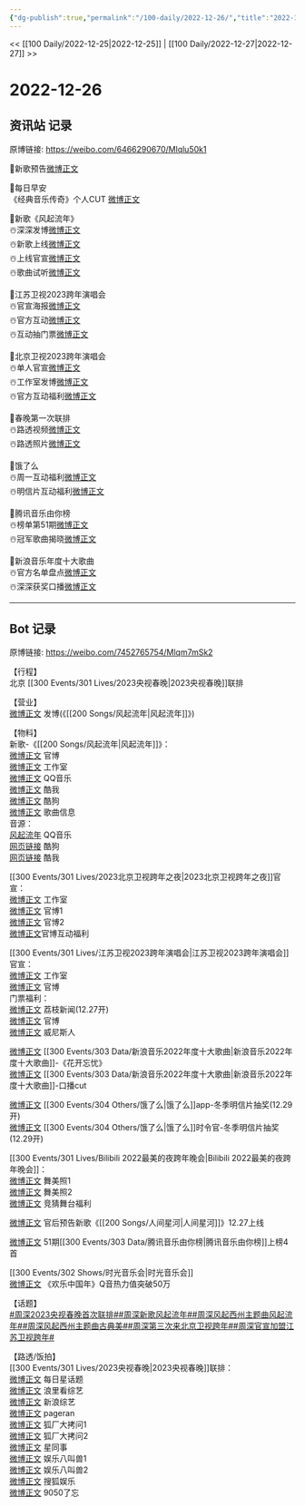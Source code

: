 ```yaml
---
{"dg-publish":true,"permalink":"/100-daily/2022-12-26/","title":"2022-12-26"}
---
```



<< [[100 Daily/2022-12-25\|2022-12-25]] | [[100 Daily/2022-12-27\|2022-12-27]] >>

# 2022-12-26

## 资讯站 记录

原博链接: https://weibo.com/6466290670/Mlqlu50k1

🌟新歌预告[微博正文](https://m.weibo.cn/6466290670/4850969681331094)

🌟每日早安  
《经典音乐传奇》个人CUT [微博正文](https://m.weibo.cn/6466290670/4850839318172818)

🌟新歌《风起流年》  
☃️深深发博[微博正文](https://m.weibo.cn/6466290670/4850869731067494)  
☃️新歌上线[微博正文](https://m.weibo.cn/6466290670/4850869784806037)  
☃️上线官宣[微博正文](https://m.weibo.cn/6466290670/4850874171529586)  
☃️歌曲试听[微博正文](https://m.weibo.cn/6466290670/4850888529947628)

🌟江苏卫视2023跨年演唱会  
☃️官宣海报[微博正文](https://m.weibo.cn/6466290670/4850853045605981)  
☃️官方互动[微博正文](https://m.weibo.cn/6466290670/4850874470633681)  
☃️互动抽门票[微博正文](https://m.weibo.cn/6466290670/4850874738024374)

🌟北京卫视2023跨年演唱会  
☃️单人官宣[微博正文](https://m.weibo.cn/6466290670/4850904044143683)  
☃️工作室发博[微博正文](https://m.weibo.cn/6466290670/4850903570716657)  
☃️官方互动福利[微博正文](https://m.weibo.cn/6466290670/4850907232087027)

🌟春晚第一次联排  
☃️路透视频[微博正文](https://m.weibo.cn/6466290670/4850994422489564)  
☃️路透照片[微博正文](https://m.weibo.cn/6466290670/4850994788173358)

🌟饿了么  
☃️周一互动福利[微博正文](https://m.weibo.cn/6466290670/4850889141262884)  
☃️明信片互动福利[微博正文](https://m.weibo.cn/6466290670/4850969962357745)

🌟腾讯音乐由你榜  
☃️榜单第51期[微博正文](https://m.weibo.cn/6466290670/4850909500145753)  
☃️冠军歌曲揭晓[微博正文](https://m.weibo.cn/6466290670/4850996956111172)

🌟新浪音乐年度十大歌曲  
☃️官方名单盘点[微博正文](https://m.weibo.cn/6466290670/4850904601464744)  
☃️深深获奖口播[微博正文](https://m.weibo.cn/6466290670/4850931618024213)

---
## Bot 记录

原博链接: https://weibo.com/7452765754/Mlqm7mSk2

【行程】  
北京 [[300 Events/301 Lives/2023央视春晚\|2023央视春晚]]联排

【营业】  
[微博正文](https://m.weibo.cn/1736988591/4850867809554582) 发博(《[[200 Songs/风起流年\|风起流年]]》)

【物料】  
新歌-《[[200 Songs/风起流年\|风起流年]]》：  
[微博正文](https://m.weibo.cn/7310781135/4850868341442684) 官博  
[微博正文](https://m.weibo.cn/7478855230/4850874164447659) 工作室  
[微博正文](https://m.weibo.cn/2169129705/4850865842957350) QQ音乐  
[微博正文](https://m.weibo.cn/1738434147/4850865841635915) 酷我  
[微博正文](https://m.weibo.cn/1665103091/4850866195013095) 酷狗  
[微博正文](https://m.weibo.cn/6466290670/4850869784806037) 歌曲信息  
音源：  
[风起流年](https://weibo.cn/sinaurl?u=https%3A%2F%2Fi.y.qq.com%2Fv8%2Fplaysong.html%3Fsongid%3D389426904%26source%3Dyqq%26ADTAG%3Dhz_wb_sf%26channelId%3D10081987) QQ音乐  
[网页链接](https://weibo.cn/sinaurl?u=https%3A%2F%2Ft1.kugou.com%2Fsong.html%3Fid%3D8rIsn0azGV3) 酷狗  
[网页链接](https://weibo.cn/sinaurl?u=http%3A%2F%2Fm.kuwo.cn%2Fnewh5app%2Fplay_detail%2F256100389) 酷我

[[300 Events/301 Lives/2023北京卫视跨年之夜\|2023北京卫视跨年之夜]]官宣：  
[微博正文](https://m.weibo.cn/7478855230/4850896871892220) 工作室  
[微博正文](https://m.weibo.cn/7727022228/4850895227461394) 官博1  
[微博正文](https://m.weibo.cn/7727022228/4850905528668382) 官博2  
[微博正文](https://m.weibo.cn/7727022228/4850878467016881)官博互动福利

[[300 Events/301 Lives/江苏卫视2023跨年演唱会\|江苏卫视2023跨年演唱会]]官宣：  
[微博正文](https://m.weibo.cn/7478855230/4850911543564924) 工作室  
[微博正文](https://m.weibo.cn/1818087960/4850850734026229) 官博  
门票福利：  
[微博正文](https://m.weibo.cn/1796087453/4850576670332287) 荔枝新闻(12.27开)  
[微博正文](https://m.weibo.cn/1818087960/4850533351298405) 官博  
[微博正文](https://m.weibo.cn/1771716780/4850966064794711) 威尼斯人

[微博正文](https://m.weibo.cn/1878335471/4850898646075501) [[300 Events/303 Data/新浪音乐2022年度十大歌曲\|新浪音乐2022年度十大歌曲]]-《花开忘忧》  
[微博正文](https://m.weibo.cn/6466290670/4850931618024213) [[300 Events/303 Data/新浪音乐2022年度十大歌曲\|新浪音乐2022年度十大歌曲]]-口播cut

[微博正文](https://m.weibo.cn/5117812753/4850881735170126) [[300 Events/304 Others/饿了么\|饿了么]]app-冬季明信片抽奖(12.29开)  
[微博正文](https://m.weibo.cn/7756461320/4850962923785302) [[300 Events/304 Others/饿了么\|饿了么]]时令官-冬季明信片抽奖(12.29开)

[[300 Events/301 Lives/Bilibili 2022最美的夜跨年晚会\|Bilibili 2022最美的夜跨年晚会]]：  
[微博正文](https://m.weibo.cn/7524193441/4850880924888622) 舞美照1  
[微博正文](https://m.weibo.cn/7524193441/4850911131996626) 舞美照2  
[微博正文](https://m.weibo.cn/7524193441/4850873374872273) 竞猜舞台福利

[微博正文](https://m.weibo.cn/5248300719/4850966207140215) 官后预告新歌《[[200 Songs/人间星河\|人间星河]]》12.27上线

[微博正文](https://m.weibo.cn/6733257358/4850903813986749) 51期[[300 Events/303 Data/腾讯音乐由你榜\|腾讯音乐由你榜]]上榜4首

[[300 Events/302 Shows/时光音乐会\|时光音乐会]]  
[微博正文](https://m.weibo.cn/2169129705/4850889914061802) 《欢乐中国年》Q音热力值突破50万

【话题】  
[#周深2023央视春晚首次联排#](https://s.weibo.com/weibo?q=%23%E5%91%A8%E6%B7%B12023%E5%A4%AE%E8%A7%86%E6%98%A5%E6%99%9A%E9%A6%96%E6%AC%A1%E8%81%94%E6%8E%92%23)[#周深新歌风起流年#](https://s.weibo.com/weibo?q=%23%E5%91%A8%E6%B7%B1%E6%96%B0%E6%AD%8C%E9%A3%8E%E8%B5%B7%E6%B5%81%E5%B9%B4%23)[#周深风起西州主题曲风起流年#](https://s.weibo.com/weibo?q=%23%E5%91%A8%E6%B7%B1%E9%A3%8E%E8%B5%B7%E8%A5%BF%E5%B7%9E%E4%B8%BB%E9%A2%98%E6%9B%B2%E9%A3%8E%E8%B5%B7%E6%B5%81%E5%B9%B4%23)[#周深风起西州主题曲古典美#](https://s.weibo.com/weibo?q=%23%E5%91%A8%E6%B7%B1%E9%A3%8E%E8%B5%B7%E8%A5%BF%E5%B7%9E%E4%B8%BB%E9%A2%98%E6%9B%B2%E5%8F%A4%E5%85%B8%E7%BE%8E%23)[#周深第三次来北京卫视跨年#](https://s.weibo.com/weibo?q=%23%E5%91%A8%E6%B7%B1%E7%AC%AC%E4%B8%89%E6%AC%A1%E6%9D%A5%E5%8C%97%E4%BA%AC%E5%8D%AB%E8%A7%86%E8%B7%A8%E5%B9%B4%23)[#周深官宣加盟江苏卫视跨年#](https://s.weibo.com/weibo?q=%23%E5%91%A8%E6%B7%B1%E5%AE%98%E5%AE%A3%E5%8A%A0%E7%9B%9F%E6%B1%9F%E8%8B%8F%E5%8D%AB%E8%A7%86%E8%B7%A8%E5%B9%B4%23)

【路透/饭拍】  
[[300 Events/301 Lives/2023央视春晚\|2023央视春晚]]联排：  
[微博正文](https://m.weibo.cn/6962149176/4850960889549551) 每日星话题  
[微博正文](https://m.weibo.cn/2122079781/4850948575070034) 浪里看综艺  
[微博正文](https://m.weibo.cn/1878335471/4850948793180595) 新浪综艺  
[微博正文](https://m.weibo.cn/7633014126/4850954711336950) pageran  
[微博正文](https://m.weibo.cn/6525010965/4850949908859045) 狐厂大拷问1  
[微博正文](https://m.weibo.cn/6525010965/4850948574288416) 狐厂大拷问2  
[微博正文](https://m.weibo.cn/7090942012/4850951528129257) 星同事  
[微博正文](https://m.weibo.cn/1855816273/4850948196798342) 娱乐八叫兽1  
[微博正文](https://m.weibo.cn/1855816273/4850982493890236) 娱乐八叫兽2  
[微博正文](https://m.weibo.cn/1843633441/4850949905189257) 搜狐娱乐  
[微博正文](https://m.weibo.cn/7047859256/4851050895379492) 9050了忘
